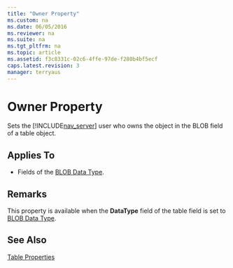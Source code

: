 ```yaml
---
title: "Owner Property"
ms.custom: na
ms.date: 06/05/2016
ms.reviewer: na
ms.suite: na
ms.tgt_pltfrm: na
ms.topic: article
ms.assetid: f3c8331c-02c6-4ffe-97de-f280b4bf5ecf
caps.latest.revision: 3
manager: terryaus
---
```

# Owner Property
Sets the [!INCLUDE[nav_server](../dynamics-nav/includes/nav_server_md.md)] user who owns the object in the BLOB field of a table object.  
  
## Applies To  
  
-   Fields of the [BLOB Data Type](../dynamics-nav/BLOB-Data-Type.md).  
  
## Remarks  
 This property is available when the **DataType** field of the table field is set to [BLOB Data Type](../dynamics-nav/BLOB-Data-Type.md).  
  
## See Also  
 [Table Properties](../dynamics-nav/Table-Properties.md)